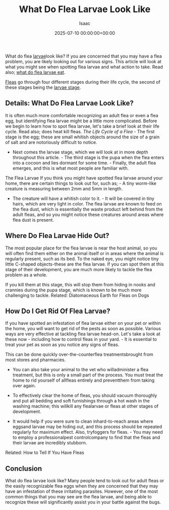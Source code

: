 ﻿---
title: What Do Flea Larvae Look Like
description: What do flea larvae look like? If you are concerned that you may have a flea problem, you are likely looking out for various signs. This article will look at...
slug: /what-do-flea-larvae-look-like/
date: 2025-07-10 00:00:00+00:00
lastmod: 2025-07-10 00:00:00+03:00
author: Isaac
categories:

- Fleas

- Guide
tags:

- fleas

- flea

- larvae
layout: post
---

What do flea [larvae](https://pestpolicy.com/what-do-flea-larvae-eat/)look like? If you are concerned that you may have a flea problem, you are likely looking out for various signs. This article will look at what you might see when spotting flea larvae and what action to take. Read also; [what do flea larvae eat](https://pestpolicy.com/what-do-flea-larvae-eat/).

[Fleas](https://pestpolicy.com/where-do-flea-larvae-live/) go through four different stages during their life cycle, the second of these stages being the [larvae stage](https://www.petmd.com/dog/parasites/6-facts-about-flea-larvae-you-need-know).

##  Details: What Do Flea Larvae Look Like?

It is often much more comfortable recognizing an adult flea or even a flea egg, but identifying flea larvae might be a little more complicated. Before we begin to learn how to spot flea larvae, let's take a brief look at their life cycle. Read also; does heat kill fleas. *The Life Cycle of a Flea* - The first stage is the egg; these are small whitish objects around the size of a grain of salt and are notoriously difficult to notice.

- Next comes the larvae stage, which we will look at in more depth throughout this article. - The third stage is the pupa when the flea enters into a cocoon and lies dormant for some time. - Finally, the adult flea emerges, and this is what most people are familiar with.

The Flea Larvae If you think you might have spotted flea larvae around your home, there are certain things to look out for, such as; - A tiny worm-like creature is measuring between 2mm and 5mm in length.

- The creature will have a whitish color to it. - It will be covered in tiny hairs, which are very light in color. The flea larvae are known to feed on the flea dust, which is essentially the waste product left behind from the adult fleas, and so you might notice these creatures around areas where flea dust is present.

##  Where Do Flea Larvae Hide Out?

The most popular place for the flea larvae is near the host animal, so you will often find them either on the animal itself or in areas where the animal is regularly present, such as its bed. To the naked eye, you might notice tiny little C-shaped objects-these are the flea larvae. If you can spot them at this stage of their development, you are much more likely to tackle the flea problem as a whole.

If you kill them at this stage, this will stop them from hiding in nooks and crannies during the pupa stage, which is known to be much more challenging to tackle. Related: Diatomaceous Earth for Fleas on Dogs

##  How Do I Get Rid Of Flea Larvae?

If you have spotted an infestation of flea larvae either on your pet or within the home, you will want to get rid of the pests as soon as possible. Various ways are very effective at tackling flea larvae head-on. Let's take a look at these now - including how to control fleas in your yard. - It is essential to treat your pet as soon as you notice any signs of fleas.

This can be done quickly over-the-counterflea treatmentsbrought from most stores and pharmacies.

- You can also take your animal to the vet who willadminister a flea treatment, but this is only a small part of the process. You must treat the home to rid yourself of allfleas entirely and preventthem from taking over again.

- To effectively clear the home of fleas, you should vacuum thoroughly and put all bedding and soft furnishings through a hot wash in the washing machine; this willkill any flealarvae or fleas at other stages of development.

- It would help if you were sure to clean inhard-to-reach areas where eggsand larvae may be hiding out, and this process should be repeated regularly for maximum effect. Also, tryfoggers for fleas. - You may need to employ a professionalpest controlcompany to find that the fleas and their larvae are incredibly stubborn.

Related: How to Tell If You Have Fleas

##  Conclusion

What do flea larvae look like? Many people tend to look out for adult fleas or the easily recognizable flea eggs when they are concerned that they may have an infestation of these irritating parasites. However, one of the most common things that you may see are the flea larvae, and being able to recognize these will significantly assist you in your battle against the bugs.
